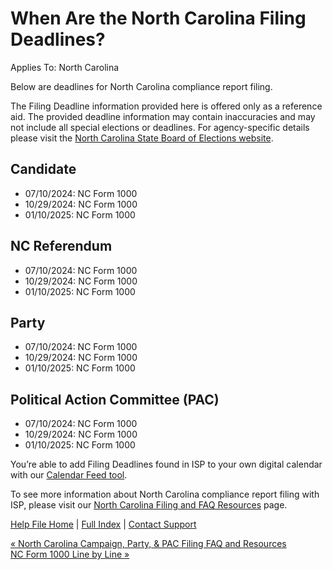  When Are the North Carolina Filing Deadlines?
==========

Applies To: North Carolina

Below are deadlines for North Carolina compliance report filing.

The Filing Deadline information provided here is offered only as a reference aid. The provided deadline information may contain inaccuracies and may not include all special elections or deadlines. For agency-specific details please visit the [North Carolina State Board of Elections website](https://www.ncsbe.gov/campaign-finance/reporting-schedules).

Candidate
----------

* 07/10/2024: NC Form 1000
* 10/29/2024: NC Form 1000
* 01/10/2025: NC Form 1000

NC Referendum
----------

* 07/10/2024: NC Form 1000
* 10/29/2024: NC Form 1000
* 01/10/2025: NC Form 1000

Party
----------

* 07/10/2024: NC Form 1000
* 10/29/2024: NC Form 1000
* 01/10/2025: NC Form 1000

Political Action Committee (PAC)
----------

* 07/10/2024: NC Form 1000
* 10/29/2024: NC Form 1000
* 01/10/2025: NC Form 1000

You’re able to add Filing Deadlines found in ISP to your own digital calendar with our [Calendar Feed tool](https://ispolitical.com/what-are-calendar-feeds/).

To see more information about North Carolina compliance report filing with ISP, please visit our [North Carolina Filing and FAQ Resources](https://ispolitical.com/north-carolina-campaign-party-pac-filing-faq-and-resources/) page.

[Help File Home](/help/) | [Full Index](/Help-File-Directory/) | [Contact Support](mailto:support@ISPolitical.com)

[« North Carolina Campaign, Party, & PAC Filing FAQ and Resources](/North-Carolina-Campaign-Party-PAC-Filing-FAQ-and-Resources)  
[NC Form 1000 Line by Line »](/NC-Form-Line-By-Line)